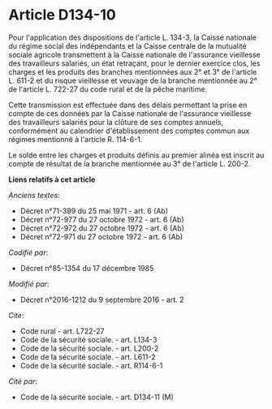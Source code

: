 # Article D134-10

Pour l'application des dispositions de l'article L. 134-3, la Caisse nationale du régime social des indépendants et la Caisse
centrale de la mutualité sociale agricole transmettent à la Caisse nationale de l'assurance vieillesse des travailleurs
salariés, un état retraçant, pour le dernier exercice clos, les charges et les produits des branches mentionnées aux 2° et 3°
de l'article L. 611-2 et du risque vieillesse et veuvage de la branche mentionnée au 2° de l'article L. 722-27 du code rural
et de la pêche maritime. 

Cette transmission est effectuée dans des délais permettant la prise en compte de ces données par la Caisse nationale de
l'assurance vieillesse des travailleurs salariés pour la clôture de ses comptes annuels, conformément au calendrier
d'établissement des comptes commun aux régimes mentionné à l'article R. 114-6-1. 

Le solde entre les charges et produits définis au premier alinéa est inscrit au compte de résultat de la branche mentionnée
au 3° de l'article L. 200-2.

**Liens relatifs à cet article**

_Anciens textes_:

  - Décret n°71-399 du 25 mai 1971 - art. 6 (Ab)
  - Décret n°72-977 du 27 octobre 1972 - art. 6 (Ab)
  - Décret n°72-972 du 27 octobre 1972 - art. 6 (Ab)
  - Décret n°72-971 du 27 octobre 1972 - art. 6 (Ab)

_Codifié par_:

  - Décret n°85-1354 du 17 décembre 1985

_Modifié par_:

  - Décret n°2016-1212 du 9 septembre 2016 - art. 2

_Cite_:

  - Code rural - art. L722-27
  - Code de la sécurité sociale. - art. L134-3
  - Code de la sécurité sociale. - art. L200-2
  - Code de la sécurité sociale. - art. L611-2
  - Code de la sécurité sociale. - art. R114-6-1

_Cité par_:

  - Code de la sécurité sociale. - art. D134-11 (M)
